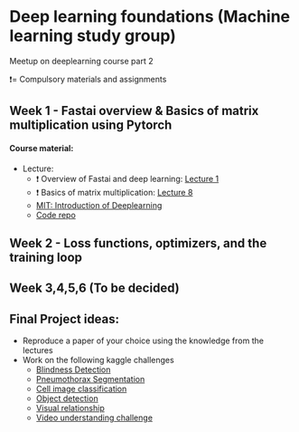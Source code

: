 # Deep learning foundations (Machine learning study group)
Meetup on deeplearning course part 2

:exclamation:= Compulsory materials and assignments


## Week 1 - Fastai overview & Basics of matrix multiplication using Pytorch
#### Course material: 
- Lecture:
  - :exclamation: Overview of Fastai and deep learning: [Lecture 1 ](https://course.fast.ai/videos/?lesson=1) 
  - :exclamation: Basics of matrix multiplication: [Lecture 8 ](https://course.fast.ai/videos/?lesson=8) 
  - [MIT: Introduction of Deeplearning](https://www.youtube.com/watch?v=JN6H4rQvwgY)
  - [Code repo](https://github.com/fastai/course-v3)

## Week 2 -  Loss functions, optimizers, and the training loop
## Week 3,4,5,6 (To be decided)

## Final Project ideas:

- Reproduce a paper of your choice using the knowledge from the lectures
- Work on the following kaggle challenges
  - [Blindness Detection](https://www.kaggle.com/c/aptos2019-blindness-detection)
  - [Pneumothorax Segmentation](https://www.kaggle.com/c/siim-acr-pneumothorax-segmentation)
  - [Cell image classification](https://www.kaggle.com/c/recursion-cellular-image-classification)
  - [Object detection](https://www.kaggle.com/c/open-images-2019-object-detection)
  - [Visual relationship](https://www.kaggle.com/c/open-images-2019-visual-relationship)
  - [Video understanding challenge](https://www.kaggle.com/c/youtube8m-2019)
